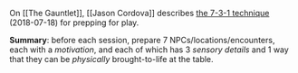On [[The Gauntlet]], [[Jason Cordova]] describes [the 7-3-1 technique](https://www.gauntlet-rpg.com/blog/the-7-3-1-technique) (2018-07-18) for prepping for play.

**Summary**: before each session, prepare 7 NPCs/locations/encounters, each with a _motivation_, and each of which has 3 _sensory details_ and 1 way that they can be _physically_ brought-to-life at the table.